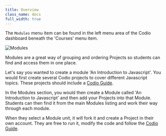 ```yaml
---
title: Overview
class_name: docs
full_width: true
---
```


The `Modules` menu item can be found in the left menu area of the Codio dashboard beneath the 'Courses' menu item.

![Modules](/img/docs/modules.png)

Modules are a great way of grouping and ordering Projects so students can find and access them in one place.

Let's say you wanted to create a module 'An Introduction to Javascript'. You would first create several Codio projects to cover different Javascript topics. These projects should include a [Codio Guide](/docs/dashboard/modules/guides/).

In the Modules section, you would then create a Module called 'An Introduction to Javascript' and then add your Projects into that Module. Students can then find it from the main Modules listing and work their way through each module.

When they select a Module unit, it will fork it and create a Project in their own account. They are free to run it, modify the code and follow the [Codio Guide](/docs/dashboard/modules/guides/).


